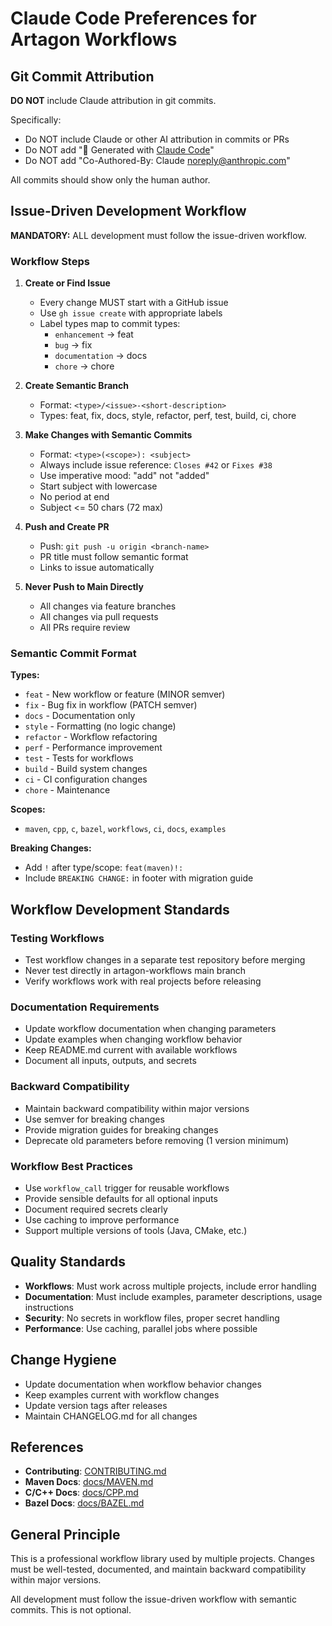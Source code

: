 # Claude Code Preferences for Artagon Workflows

## Git Commit Attribution

**DO NOT** include Claude attribution in git commits.

Specifically:
- Do NOT include Claude or other AI attribution in commits or PRs
- Do NOT add "🤖 Generated with [Claude Code](https://claude.com/claude-code)"
- Do NOT add "Co-Authored-By: Claude <noreply@anthropic.com>"

All commits should show only the human author.

## Issue-Driven Development Workflow

**MANDATORY:** ALL development must follow the issue-driven workflow.

### Workflow Steps

1. **Create or Find Issue**
   - Every change MUST start with a GitHub issue
   - Use `gh issue create` with appropriate labels
   - Label types map to commit types:
     - `enhancement` → feat
     - `bug` → fix
     - `documentation` → docs
     - `chore` → chore

2. **Create Semantic Branch**
   - Format: `<type>/<issue>-<short-description>`
   - Types: feat, fix, docs, style, refactor, perf, test, build, ci, chore

3. **Make Changes with Semantic Commits**
   - Format: `<type>(<scope>): <subject>`
   - Always include issue reference: `Closes #42` or `Fixes #38`
   - Use imperative mood: "add" not "added"
   - Start subject with lowercase
   - No period at end
   - Subject <= 50 chars (72 max)

4. **Push and Create PR**
   - Push: `git push -u origin <branch-name>`
   - PR title must follow semantic format
   - Links to issue automatically

5. **Never Push to Main Directly**
   - All changes via feature branches
   - All changes via pull requests
   - All PRs require review

### Semantic Commit Format

**Types:**
- `feat` - New workflow or feature (MINOR semver)
- `fix` - Bug fix in workflow (PATCH semver)
- `docs` - Documentation only
- `style` - Formatting (no logic change)
- `refactor` - Workflow refactoring
- `perf` - Performance improvement
- `test` - Tests for workflows
- `build` - Build system changes
- `ci` - CI configuration changes
- `chore` - Maintenance

**Scopes:**
- `maven`, `cpp`, `c`, `bazel`, `workflows`, `ci`, `docs`, `examples`

**Breaking Changes:**
- Add `!` after type/scope: `feat(maven)!:`
- Include `BREAKING CHANGE:` in footer with migration guide

## Workflow Development Standards

### Testing Workflows

- Test workflow changes in a separate test repository before merging
- Never test directly in artagon-workflows main branch
- Verify workflows work with real projects before releasing

### Documentation Requirements

- Update workflow documentation when changing parameters
- Update examples when changing workflow behavior
- Keep README.md current with available workflows
- Document all inputs, outputs, and secrets

### Backward Compatibility

- Maintain backward compatibility within major versions
- Use semver for breaking changes
- Provide migration guides for breaking changes
- Deprecate old parameters before removing (1 version minimum)

### Workflow Best Practices

- Use `workflow_call` trigger for reusable workflows
- Provide sensible defaults for all optional inputs
- Document required secrets clearly
- Use caching to improve performance
- Support multiple versions of tools (Java, CMake, etc.)

## Quality Standards

- **Workflows**: Must work across multiple projects, include error handling
- **Documentation**: Must include examples, parameter descriptions, usage instructions
- **Security**: No secrets in workflow files, proper secret handling
- **Performance**: Use caching, parallel jobs where possible

## Change Hygiene

- Update documentation when workflow behavior changes
- Keep examples current with workflow changes
- Update version tags after releases
- Maintain CHANGELOG.md for all changes

## References

- **Contributing**: [CONTRIBUTING.md](../../CONTRIBUTING.md)
- **Maven Docs**: [docs/MAVEN.md](../../docs/MAVEN.md)
- **C/C++ Docs**: [docs/CPP.md](../../docs/CPP.md)
- **Bazel Docs**: [docs/BAZEL.md](../../docs/BAZEL.md)

## General Principle

This is a professional workflow library used by multiple projects. Changes must be well-tested, documented, and maintain backward compatibility within major versions.

All development must follow the issue-driven workflow with semantic commits. This is not optional.
